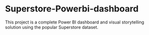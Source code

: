 # Superstore-Powerbi-dashboard
This project is a complete Power BI dashboard and visual storytelling solution using the popular Superstore dataset.
